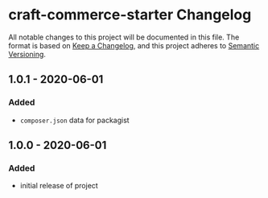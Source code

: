 # craft-commerce-starter Changelog
All notable changes to this project will be documented in this file.
The format is based on [Keep a Changelog](https://keepachangelog.com/en/1.0.0/),
and this project adheres to [Semantic Versioning](https://semver.org/spec/v2.0.0.html).

## 1.0.1 - 2020-06-01
### Added
* `composer.json` data for packagist

## 1.0.0 - 2020-06-01
### Added
* initial release of project